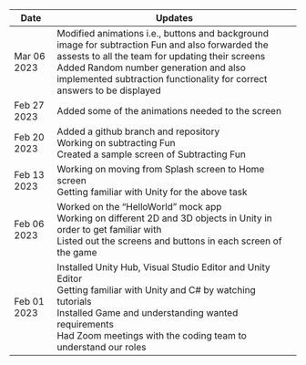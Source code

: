 | Date  | Updates |
| ------------- | ------------- |
| Mar 06 2023   |	Modified animations i.e., buttons and background image for subtraction Fun and also forwarded the assests to all the team for updating their screens <br> Added Random number generation and also implemented subtraction functionality for correct answers to be displayed |
| Feb 27 2023    |  Added some of the animations needed to the screen|
| Feb 20 2023   | Added a github branch and repository <br>	Working on subtracting Fun <br> Created a sample screen of Subtracting Fun |
| Feb 13 2023  |	Working on moving from Splash screen to Home screen <br>	Getting familiar with Unity for the above task |
| Feb 06 2023  | Worked on the “HelloWorld” mock app <br>	Working on different 2D and 3D objects in Unity in order to get familiar with <br>	Listed out the screens and buttons in each screen of the game |
| Feb 01 2023  | Installed Unity Hub, Visual Studio Editor and Unity Editor <br>	Getting familiar with Unity and C# by watching tutorials <br> Installed Game and understanding wanted requirements <br> Had Zoom meetings with the coding team to understand our roles |
